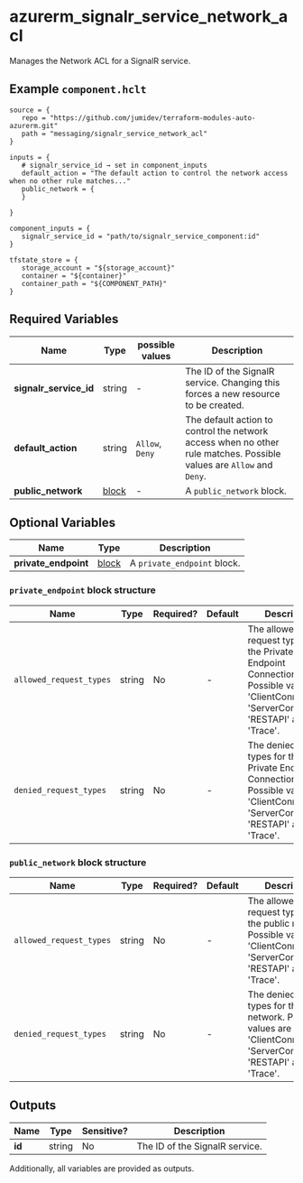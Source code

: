 # azurerm_signalr_service_network_acl

Manages the Network ACL for a SignalR service.

## Example `component.hclt`

```hcl
source = {
   repo = "https://github.com/jumidev/terraform-modules-auto-azurerm.git"   
   path = "messaging/signalr_service_network_acl"   
}

inputs = {
   # signalr_service_id → set in component_inputs
   default_action = "The default action to control the network access when no other rule matches..."   
   public_network = {
   }
   
}

component_inputs = {
   signalr_service_id = "path/to/signalr_service_component:id"   
}

tfstate_store = {
   storage_account = "${storage_account}"   
   container = "${container}"   
   container_path = "${COMPONENT_PATH}"   
}

```

## Required Variables

| Name | Type |  possible values |  Description |
| ---- | --------- |  ----------- | ----------- |
| **signalr_service_id** | string |  -  |  The ID of the SignalR service. Changing this forces a new resource to be created. | 
| **default_action** | string |  `Allow`, `Deny`  |  The default action to control the network access when no other rule matches. Possible values are `Allow` and `Deny`. | 
| **public_network** | [block](#public_network-block-structure) |  -  |  A `public_network` block. | 

## Optional Variables

| Name | Type |  Description |
| ---- | --------- |  ----------- |
| **private_endpoint** | [block](#private_endpoint-block-structure) |  A `private_endpoint` block. | 

### `private_endpoint` block structure

| Name | Type | Required? | Default | Description |
| ---- | ---- | --------- | ------- | ----------- |
| `allowed_request_types` | string | No | - | The allowed request types for the Private Endpoint Connection. Possible values are 'ClientConnection', 'ServerConnection', 'RESTAPI' and 'Trace'. |
| `denied_request_types` | string | No | - | The denied request types for the Private Endpoint Connection. Possible values are 'ClientConnection', 'ServerConnection', 'RESTAPI' and 'Trace'. |

### `public_network` block structure

| Name | Type | Required? | Default | Description |
| ---- | ---- | --------- | ------- | ----------- |
| `allowed_request_types` | string | No | - | The allowed request types for the public network. Possible values are 'ClientConnection', 'ServerConnection', 'RESTAPI' and 'Trace'. |
| `denied_request_types` | string | No | - | The denied request types for the public network. Possible values are 'ClientConnection', 'ServerConnection', 'RESTAPI' and 'Trace'. |



## Outputs

| Name | Type | Sensitive? | Description |
| ---- | ---- | --------- | --------- |
| **id** | string | No  | The ID of the SignalR service. | 

Additionally, all variables are provided as outputs.
